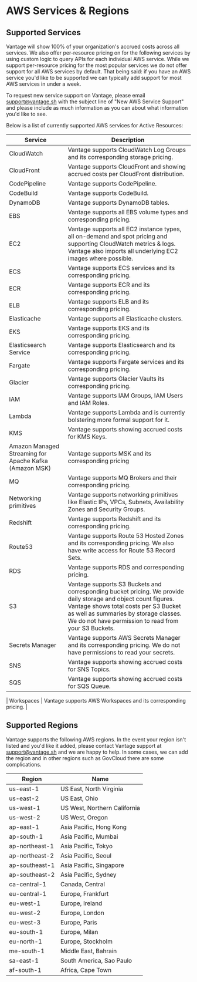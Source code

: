 # AWS Services & Regions

## Supported Services

Vantage will show 100% of your organization's accrued costs across all services. We also offer per-resource pricing on for the following services by using custom logic to query APIs for each individual AWS service. While we support per-resource pricing for the most popular services we do not offer support for all AWS services by default. That being said: if you have an AWS service you'd like to be supported we can typically add support for most AWS services in under a week. 

To request new service support on Vantage, please email support@vantage.sh with the subject line of "New AWS Service Support" and please include as much information as you can about what information you'd like to see. 

Below is a list of currently supported AWS services for Active Resources:

| Service      | Description |
| ----------- | ----------- |
| CloudWatch | Vantage supports CloudWatch Log Groups and its corresponding storage pricing.           |
| CloudFront    | Vantage supports CloudFront and showing accrued costs per CloudFront distribution.           |
| CodePipeline    | Vantage supports CodePipeline.           |
| CodeBuild    | Vantage supports CodeBuild.           |
| DynamoDB    | Vantage supports DynamoDB tables.           |
| EBS   | Vantage supports all EBS volume types and corresponding pricing.           |
| EC2      | Vantage supports all EC2 instance types, all on-demand and spot pricing and supporting CloudWatch metrics & logs. Vantage also imports all underlying EC2 images where possible.      |
| ECS  | Vantage supports ECS services and its corresponding pricing.           |
| ECR   | Vantage supports ECR and its corresponding pricing.           |
| ELB | Vantage supports ELB and its corresponding pricing.            |
| Elasticache   | Vantage supports all Elasticache clusters.           |
| EKS  | Vantage supports EKS and its corresponding pricing.           |
| Elasticsearch Service   | Vantage supports Elasticsearch and its corresponding pricing.           |
| Fargate   | Vantage supports Fargate services and its corresponding pricing.           |
| Glacier   | Vantage supports Glacier Vaults its corresponding pricing.           |
| IAM   | Vantage supports IAM Groups, IAM Users and IAM Roles.           |
| Lambda   | Vantage supports Lambda and is currently bolstering more formal support for it.           |
| KMS | Vantage supports showing accrued costs for KMS Keys.           |
| Amazon Managed Streaming for Apache Kafka (Amazon MSK) | Vantage supports MSK and its corresponding pricing            |
| MQ | Vantage supports MQ Brokers and their corresponding pricing.  |
| Networking primitives   | Vantage supports networking primitives like Elastic IPs, VPCs, Subnets, Availability Zones and Security Groups.           |
| Redshift   | Vantage supports Redshift and its corresponding pricing.            |
| Route53   | Vantage supports Route 53 Hosted Zones and its corresponding pricing. We also have write access for Route 53 Record Sets.           |
| RDS   | Vantage supports RDS and corresponding pricing.           |
| S3   | Vantage supports S3 Buckets and corresponding bucket pricing. We provide daily storage and object count figures. Vantage shows total costs per S3 Bucket as well as summaries by storage classes. We do not have permission to read from your S3 Buckets.          |
| Secrets Manager   | Vantage supports AWS Secrets Manager and its corresponding pricing. We do not have permissions to read your secrets.           |
| SNS | Vantage supports showing accrued costs for SNS Topics.           |
| SQS | Vantage supports showing accrued costs for SQS Queue.           |

| Workspaces | Vantage supports AWS Workspaces and its corresponding pricing.           |


## Supported Regions

Vantage supports the following AWS regions. In the event your region isn't listed and you'd like it added, please contact Vantage support at support@vantage.sh and we are happy to help. In some cases, we can add the region and in other regions such as GovCloud there are some complications. 

| Region | Name | 
| ----------- | ----------- |
| us-east-1 | US East, North Virginia |
| us-east-2 | US East, Ohio |
| us-west-1 | US West, Northern California |
| us-west-2 | US West, Oregon |
| ap-east-1 | Asia Pacific, Hong Kong |
| ap-south-1 | Asia Pacific, Mumbai |
| ap-northeast-1 | Asia Pacific, Tokyo |
| ap-northeast-2 | Asia Pacific, Seoul |
| ap-southeast-1 | Asia Pacific, Singapore |
| ap-southeast-2 | Asia Pacific, Sydney |
| ca-central-1 | Canada, Central |
| eu-central-1 | Europe, Frankfurt |
| eu-west-1 | Europe, Ireland |
| eu-west-2 | Europe, London |
| eu-west-3 | Europe, Paris |
| eu-south-1 | Europe, Milan |
| eu-north-1 | Europe, Stockholm |
| me-south-1 | Middle East, Bahrain |
| sa-east-1 | South America, Sao Paulo |
| af-south-1 | Africa, Cape Town |
